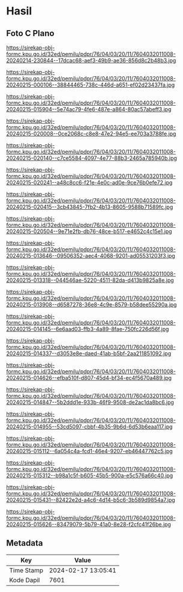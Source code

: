 # Hasil

## Foto C Plano

https://sirekap-obj-formc.kpu.go.id/32ed/pemilu/pdpr/76/04/03/20/11/7604032011008-20240214-230844--17dcac68-aef3-49b9-ae36-856d8c2b48b3.jpg

https://sirekap-obj-formc.kpu.go.id/32ed/pemilu/pdpr/76/04/03/20/11/7604032011008-20240215-000106--38844465-738c-446d-a651-ef02d23437fa.jpg

https://sirekap-obj-formc.kpu.go.id/32ed/pemilu/pdpr/76/04/03/20/11/7604032011008-20240215-015904--5e74ac79-4fe6-487e-a864-80ac57abeff3.jpg

https://sirekap-obj-formc.kpu.go.id/32ed/pemilu/pdpr/76/04/03/20/11/7604032011008-20240215-020008--0ce2068c-c8e8-47e2-94e5-ee703a3788fe.jpg

https://sirekap-obj-formc.kpu.go.id/32ed/pemilu/pdpr/76/04/03/20/11/7604032011008-20240215-020140--c7ce5584-4097-4e77-88b3-2465a785940b.jpg

https://sirekap-obj-formc.kpu.go.id/32ed/pemilu/pdpr/76/04/03/20/11/7604032011008-20240215-020241--a48c8cc6-f21e-4e0c-ad0e-9ce76b0efe72.jpg

https://sirekap-obj-formc.kpu.go.id/32ed/pemilu/pdpr/76/04/03/20/11/7604032011008-20240215-020415--3cb43845-7fb2-4b13-8605-9588b71589fc.jpg

https://sirekap-obj-formc.kpu.go.id/32ed/pemilu/pdpr/76/04/03/20/11/7604032011008-20240215-020504--9e71e2fb-db76-48ce-b517-e4652c4c15e1.jpg

https://sirekap-obj-formc.kpu.go.id/32ed/pemilu/pdpr/76/04/03/20/11/7604032011008-20240215-013646--09506352-aec4-4068-9201-ad05531203f3.jpg

https://sirekap-obj-formc.kpu.go.id/32ed/pemilu/pdpr/76/04/03/20/11/7604032011008-20240215-013318--044546ae-5220-4511-82da-d413b9825a8e.jpg

https://sirekap-obj-formc.kpu.go.id/32ed/pemilu/pdpr/76/04/03/20/11/7604032011008-20240215-013908--d6587278-36e8-4c9e-8579-b58dee55290a.jpg

https://sirekap-obj-formc.kpu.go.id/32ed/pemilu/pdpr/76/04/03/20/11/7604032011008-20240215-014145--6e6aad03-ffb3-4a89-8fae-750fc226d56f.jpg

https://sirekap-obj-formc.kpu.go.id/32ed/pemilu/pdpr/76/04/03/20/11/7604032011008-20240215-014337--d3053e8e-daed-41ab-b5bf-2aa211851092.jpg

https://sirekap-obj-formc.kpu.go.id/32ed/pemilu/pdpr/76/04/03/20/11/7604032011008-20240215-014626--efba510f-d807-45d4-bf34-ec4f5670a489.jpg

https://sirekap-obj-formc.kpu.go.id/32ed/pemilu/pdpr/76/04/03/20/11/7604032011008-20240215-014847--5b2ddd1e-933b-46f9-9508-de2ac1da8bc6.jpg

https://sirekap-obj-formc.kpu.go.id/32ed/pemilu/pdpr/76/04/03/20/11/7604032011008-20240215-014955--53cd5097-cbbf-4b35-9b6d-6d53b6eaa117.jpg

https://sirekap-obj-formc.kpu.go.id/32ed/pemilu/pdpr/76/04/03/20/11/7604032011008-20240215-015112--6a054c4a-fcd1-46e4-9207-eb46447762c5.jpg

https://sirekap-obj-formc.kpu.go.id/32ed/pemilu/pdpr/76/04/03/20/11/7604032011008-20240215-015312--b98a1c5f-b605-45b5-900a-e5c576a66c40.jpg

https://sirekap-obj-formc.kpu.go.id/32ed/pemilu/pdpr/76/04/03/20/11/7604032011008-20240215-015431--82422e2d-a4c6-4d14-b5c6-3b589d9854a7.jpg

https://sirekap-obj-formc.kpu.go.id/32ed/pemilu/pdpr/76/04/03/20/11/7604032011008-20240215-015626--83479079-5b79-41a0-8e28-f2cfc41f26be.jpg


## Metadata

| Key        | Value               |
| ---------- | ------------------- |
| Time Stamp | 2024-02-17 13:05:41 |
| Kode Dapil | 7601                |




